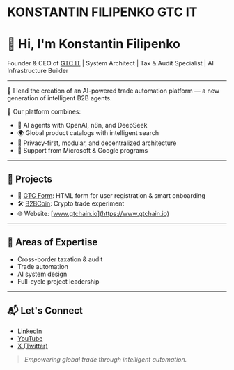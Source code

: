 # KONSTANTIN FILIPENKO GTC IT
# 👋 Hi, I'm Konstantin Filipenko

Founder & CEO of [GTC IT](https://www.gtchain.io) | System Architect | Tax & Audit Specialist | AI Infrastructure Builder

---

🔹 I lead the creation of an AI-powered trade automation platform — a new generation of intelligent B2B agents.

🔹 Our platform combines:
- 🧠 AI agents with OpenAI, n8n, and DeepSeek
- 🌍 Global product catalogs with intelligent search
- 🔐 Privacy-first, modular, and decentralized architecture
- 🤝 Support from Microsoft & Google programs

---

## 🚀 Projects

- 🔧 [GTC Form](https://github.com/kfilipenko/gtc-form): HTML form for user registration & smart onboarding
- 🛠️ [B2BCoin](https://github.com/kfilipenko/b2bcoin): Crypto trade experiment
- 🌐 Website: [www.gtchain.io](https://www.gtchain.io)

---

## 🧠 Areas of Expertise

- Cross-border taxation & audit
- Trade automation
- AI system design
- Full-cycle project leadership

---

## 📬 Let's Connect

- [LinkedIn](https://www.linkedin.com/in/konstantin-filipenko)
- [YouTube](https://www.youtube.com/@DAO2MANAGER)
- [X (Twitter)](https://x.com/Konstantin46547)

> *Empowering global trade through intelligent automation.*
